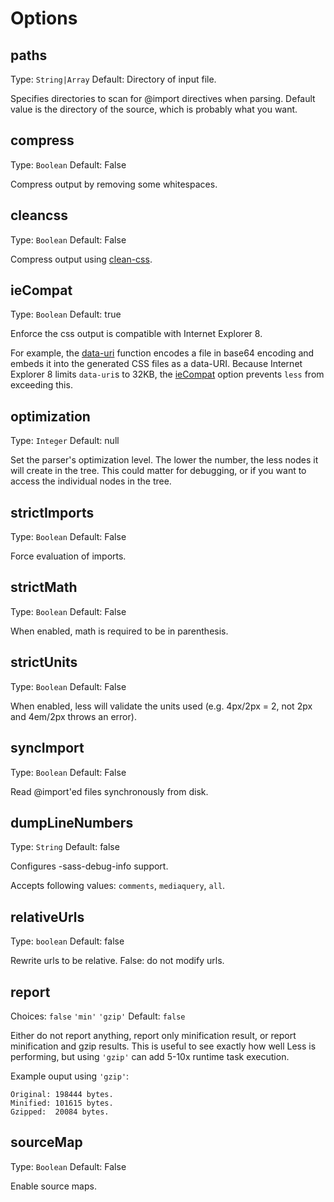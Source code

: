 # Options

## paths
Type: `String|Array`
Default: Directory of input file.

Specifies directories to scan for @import directives when parsing. Default value is the directory of the source, which is probably what you want.

## compress
Type: `Boolean`
Default: False

Compress output by removing some whitespaces.

## cleancss
Type: `Boolean`
Default: False

Compress output using [clean-css](https://npmjs.org/package/clean-css).

## ieCompat
Type: `Boolean`
Default: true

Enforce the css output is compatible with Internet Explorer 8.

For example, the [data-uri](https://github.com/cloudhead/less.js/pull/1086) function encodes a file in base64 encoding and embeds it into the generated CSS files as a data-URI. Because Internet Explorer 8 limits `data-uri`s to 32KB, the [ieCompat](https://github.com/cloudhead/less.js/pull/1190) option prevents `less` from exceeding this.

## optimization
Type: `Integer`
Default: null

Set the parser's optimization level. The lower the number, the less nodes it will create in the tree. This could matter for debugging, or if you want to access the individual nodes in the tree.

## strictImports
Type: `Boolean`
Default: False

Force evaluation of imports.

## strictMath
Type: `Boolean`
Default: False

When enabled, math is required to be in parenthesis.

## strictUnits
Type: `Boolean`
Default: False

When enabled, less will validate the units used (e.g. 4px/2px = 2, not 2px and 4em/2px throws an error).

## syncImport
Type: `Boolean`
Default: False

Read @import'ed files synchronously from disk.

## dumpLineNumbers
Type: `String`
Default: false

Configures -sass-debug-info support.

Accepts following values: `comments`, `mediaquery`, `all`.

## relativeUrls
Type: `boolean`
Default: false

Rewrite urls to be relative. False: do not modify urls.

## report
Choices: `false` `'min'` `'gzip'`
Default: `false`

Either do not report anything, report only minification result, or report minification and gzip results. This is useful to see exactly how well Less is performing, but using `'gzip'` can add 5-10x runtime task execution.

Example ouput using `'gzip'`:

```
Original: 198444 bytes.
Minified: 101615 bytes.
Gzipped:  20084 bytes.
```

## sourceMap
Type: `Boolean`
Default: False

Enable source maps.
